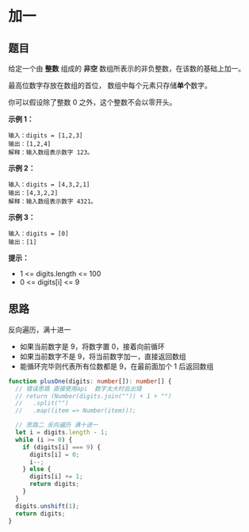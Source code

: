 # 加一

## 题目

给定一个由 **整数** 组成的 **非空** 数组所表示的非负整数，在该数的基础上加一。

最高位数字存放在数组的首位， 数组中每个元素只存储**单个**数字。

你可以假设除了整数 0 之外，这个整数不会以零开头。

**示例 1：**

```
输入：digits = [1,2,3]
输出：[1,2,4]
解释：输入数组表示数字 123。
```

**示例 2：**

```
输入：digits = [4,3,2,1]
输出：[4,3,2,2]
解释：输入数组表示数字 4321。
```

**示例 3：**

```
输入：digits = [0]
输出：[1]
```

**提示：**

- 1 <= digits.length <= 100
- 0 <= digits[i] <= 9

## 思路

反向遍历，满十进一

- 如果当前数字是 9，将数字置 0，接着向前循环
- 如果当前数字不是 9，将当前数字加一，直接返回数组
- 能循环完毕则代表所有位数都是 9，在最前面加个 1 后返回数组

```ts
function plusOne(digits: number[]): number[] {
  // 错误思路 直接使用api  数字太大时会出错
  // return (Number(digits.join("")) + 1 + "")
  //   .split("")
  //   .map((item => Number(item)));

  // 思路二 反向遍历 满十进一
  let i = digits.length - 1;
  while (i >= 0) {
    if (digits[i] === 9) {
      digits[i] = 0;
      i--;
    } else {
      digits[i] += 1;
      return digits;
    }
  }
  digits.unshift(1);
  return digits;
}
```
